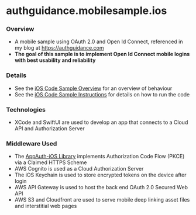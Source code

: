 # authguidance.mobilesample.ios

### Overview

* A mobile sample using OAuth 2.0 and Open Id Connect, referenced in my blog at https://authguidance.com
* **The goal of this sample is to implement Open Id Connect mobile logins with best usability and reliability**

### Details

* See the [iOS Code Sample Overview](https://authguidance.com/2020/02/22/ios-code-sample-overview/) for an overview of behaviour
* See the [iOS Code Sample Instructions](https://authguidance.com/2020/02/22/how-to-run-the-ios-code-sample/) for details on how to run the code

### Technologies

* XCode and SwiftUI are used to develop an app that connects to a Cloud API and Authorization Server

### Middleware Used

* The [AppAuth-iOS Library](https://github.com/openid/AppAuth-iOS) implements Authorization Code Flow (PKCE) via a Claimed HTTPS Scheme
* AWS Cognito is used as a Cloud Authorization Server
* The iOS Keychain is used to store encrypted tokens on the device after login
* AWS API Gateway is used to host the back end OAuth 2.0 Secured Web API
* AWS S3 and Cloudfront are used to serve mobile deep linking asset files and interstitial web pages
